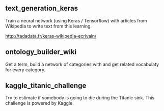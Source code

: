 ## text_generation_keras

Train a neural network (using Keras / Tensorflow) with articles from Wikipedia to write text from this learning.

http://tadadata.fr/keras-wikipedia-ecrivain/

## ontology_builder_wiki

Get a term, build a network of categories with and get related vocabulaty for every category.

## kaggle_titanic_challenge

Try to estimate if somebody is going to die during the Titanic sink. This challenge is powered by Kaggle.
